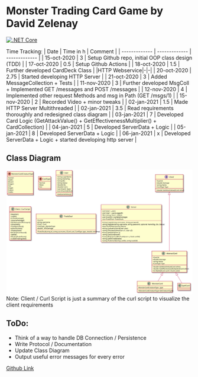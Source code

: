 # Monster Trading Card Game by David Zelenay
[![.NET Core](https://github.com/cellularegg/swe-mtcg/workflows/.NET%20Core/badge.svg)](https://github.com/cellularegg/swe-mtcg/actions?query=workflow%3A%22.NET+Core%22)

Time Tracking:
| Date  | Time in h | Comment |
| ------------- | ------------- | ------------- |
| 15-oct-2020 | 3 | Setup Github repo, initial OOP class design (TDD) |
| 17-oct-2020 | 0.5 | Setup Github Actions |
| 18-oct-2020 | 1.5 | Further developed CardDeck Class |
|HTTP Webservice|-|-|
| 20-oct-2020 | 2.75 | Started developing HTTP Server |
| 21-oct-2020 | 3 | Added MessageCollection + Tests |
| 11-nov-2020 | 3 | Further developed MsgColl + Implemented GET /messages and POST /messages |
| 12-nov-2020 | 4 | Implemented other request Methods and msg in Path (GET /msgs/1) |
| 15-nov-2020 | 2 | Recorded Video + minor tweaks |
| 02-jan-2021 | 1.5 | Made HTTP Server Multithreaded |
| 02-jan-2021 | 3.5 | Read requirements thoroughly and redesigned class diagram |
| 03-jan-2021 | 7 | Developed Card Logic (GetAttackValue() + GetEffectivenessMultiplier() + CardCollection)  |
| 04-jan-2021 | 5 | Developed ServerData + Logic |
| 05-jan-2021 | 8 | Developed ServerData + Logic |
| 06-jan-2021 | x | Developed ServerData + Logic + started developing http server |

## Class Diagram
![Class Diagram](https://raw.githubusercontent.com/cellularegg/swe-mtcg/dev/class_diagram.svg)
Note: Client / Curl Script is just a summary of the curl script to visualize the client requirements
## ToDo:
* Think of a way to handle DB Connection / Persistence
* Write Protocol / Documentation
* Update Class Diagram
* Output useful error messages for every error


[Github Link](https://github.com/cellularegg/swe-mtcg)